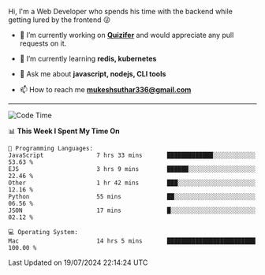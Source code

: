 Hi, I'm a Web Developer who spends his time with the backend while getting lured by the frontend 😜

- 🔭 I’m currently working on **[Quizifer](https://github.com/SutharMukesh/Quizifer/)** and would appreciate any pull requests on it.

- 🌱 I’m currently learning **redis, kubernetes**

- 💬 Ask me about **javascript, nodejs, CLI tools**

- 📫 How to reach me **mukeshsuthar336@gmail.com**

---
<!--START_SECTION:waka-->
![Code Time](http://img.shields.io/badge/Code%20Time-3%2C043%20hrs%2035%20mins-blue)

📊 **This Week I Spent My Time On** 

```text
💬 Programming Languages: 
JavaScript               7 hrs 33 mins       █████████████░░░░░░░░░░░░   53.63 % 
EJS                      3 hrs 9 mins        ██████░░░░░░░░░░░░░░░░░░░   22.46 % 
Other                    1 hr 42 mins        ███░░░░░░░░░░░░░░░░░░░░░░   12.16 % 
Python                   55 mins             ██░░░░░░░░░░░░░░░░░░░░░░░   06.56 % 
JSON                     17 mins             █░░░░░░░░░░░░░░░░░░░░░░░░   02.12 % 

💻 Operating System: 
Mac                      14 hrs 5 mins       █████████████████████████   100.00 % 
```


 Last Updated on 19/07/2024 22:14:24 UTC
<!--END_SECTION:waka-->
